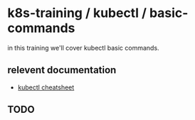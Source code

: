 # k8s-training / kubectl / basic-commands

in this training we'll cover kubectl basic commands.

## relevent documentation
- [kubectl cheatsheet](https://kubernetes.io/fr/docs/reference/kubectl/cheatsheet/)

## TODO